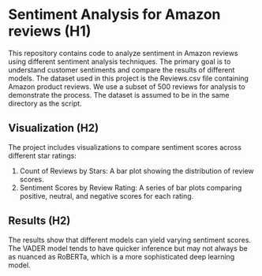 # Sentiment Analysis for Amazon reviews (H1)

This repository contains code to analyze sentiment in Amazon reviews using different sentiment analysis techniques. The primary goal is to understand customer sentiments and compare the results of different models.
The dataset used in this project is the Reviews.csv file containing Amazon product reviews. We use a subset of 500 reviews for analysis to demonstrate the process. The dataset is assumed to be in the same directory as the script.

## Visualization (H2)
The project includes visualizations to compare sentiment scores across different star ratings:

1) Count of Reviews by Stars: A bar plot showing the distribution of review scores.
2) Sentiment Scores by Review Rating: A series of bar plots comparing positive, neutral, and negative scores for each rating.

## Results (H2)
The results show that different models can yield varying sentiment scores. The VADER model tends to have quicker inference but may not always be as nuanced as RoBERTa, which is a more sophisticated deep learning model.

